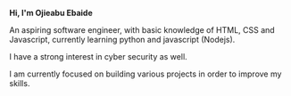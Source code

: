 **Hi, I'm Ojieabu Ebaide**

An aspiring software engineer, with basic knowledge of HTML, CSS and Javascript, currently learning python and javascript (Nodejs).

I have a strong interest in cyber security as well.

I am currently focused on building various projects in order to improve my skills.
